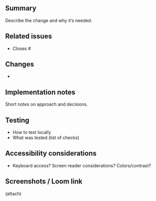 ## Summary
Describe the change and why it’s needed.

## Related issues
- Closes #<issue-number>

## Changes
- 

## Implementation notes
Short notes on approach and decisions.

## Testing
- How to test locally
- What was tested (list of checks)

## Accessibility considerations
- Keyboard access? Screen reader considerations? Colors/contrast?

## Screenshots / Loom link
(attach)
